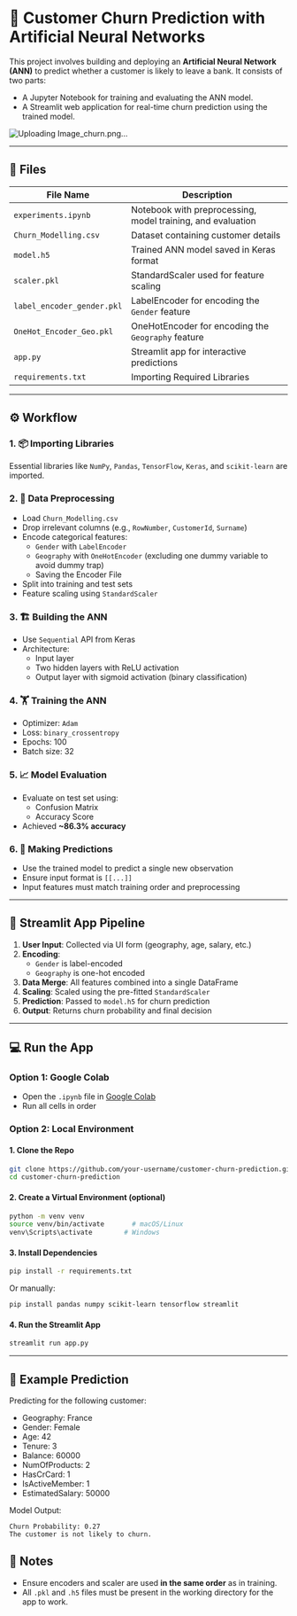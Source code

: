
# 🧠 Customer Churn Prediction with Artificial Neural Networks

This project involves building and deploying an **Artificial Neural Network (ANN)** to predict whether a customer is likely to leave a bank. It consists of two parts:

- A Jupyter Notebook for training and evaluating the ANN model.
- A Streamlit web application for real-time churn prediction using the trained model.

 ![Uploading Image_churn.png…]()





---

## 📁 Files

| File Name                                               | Description                                                |
|---------------------------------------------------------|------------------------------------------------------------|
| `experiments.ipynb`                                     | Notebook with preprocessing, model training, and evaluation|
| `Churn_Modelling.csv`                                   | Dataset containing customer details                        |
| `model.h5`                                              | Trained ANN model saved in Keras format                    |
| `scaler.pkl`                                            | StandardScaler used for feature scaling                    |
| `label_encoder_gender.pkl`                              | LabelEncoder for encoding the `Gender` feature             |
| `OneHot_Encoder_Geo.pkl`                                | OneHotEncoder for encoding the `Geography` feature         |
| `app.py`                                                | Streamlit app for interactive predictions                  |
| `requirements.txt`                                      |Importing Required Libraries                                |

---

## ⚙️ Workflow

### 1. 📦 Importing Libraries
Essential libraries like `NumPy`, `Pandas`, `TensorFlow`, `Keras`, and `scikit-learn` are imported.

### 2. 🧹 Data Preprocessing
- Load `Churn_Modelling.csv`
- Drop irrelevant columns (e.g., `RowNumber`, `CustomerId`, `Surname`)
- Encode categorical features:
  - `Gender` with `LabelEncoder`
  - `Geography` with `OneHotEncoder` (excluding one dummy variable to avoid dummy trap)
  - Saving the Encoder File
- Split into training and test sets
- Feature scaling using `StandardScaler`

### 3. 🏗️ Building the ANN
- Use `Sequential` API from Keras
- Architecture:
  - Input layer
  - Two hidden layers with ReLU activation
  - Output layer with sigmoid activation (binary classification)

### 4. 🏋️ Training the ANN
- Optimizer: `Adam`
- Loss: `binary_crossentropy`
- Epochs: 100
- Batch size: 32

### 5. 📈 Model Evaluation
- Evaluate on test set using:
  - Confusion Matrix
  - Accuracy Score
- Achieved **~86.3% accuracy**

### 6. 🔮 Making Predictions
- Use the trained model to predict a single new observation
- Ensure input format is `[[...]]`
- Input features must match training order and preprocessing

---

## 🧬 Streamlit App Pipeline

1. **User Input**: Collected via UI form (geography, age, salary, etc.)
2. **Encoding**:
   - `Gender` is label-encoded
   - `Geography` is one-hot encoded
3. **Data Merge**: All features combined into a single DataFrame
4. **Scaling**: Scaled using the pre-fitted `StandardScaler`
5. **Prediction**: Passed to `model.h5` for churn prediction
6. **Output**: Returns churn probability and final decision

---

## 💻 Run the App

### Option 1: Google Colab
- Open the `.ipynb` file in [Google Colab](https://colab.research.google.com)
- Run all cells in order

### Option 2: Local Environment

#### 1. Clone the Repo

```bash
git clone https://github.com/your-username/customer-churn-prediction.git
cd customer-churn-prediction
```

#### 2. Create a Virtual Environment (optional)

```bash
python -m venv venv
source venv/bin/activate       # macOS/Linux
venv\Scripts\activate        # Windows
```

#### 3. Install Dependencies

```bash
pip install -r requirements.txt
```

Or manually:

```bash
pip install pandas numpy scikit-learn tensorflow streamlit
```

#### 4. Run the Streamlit App

```bash
streamlit run app.py
```

---

## 🎯 Example Prediction

Predicting for the following customer:

- Geography: France
- Gender: Female
- Age: 42
- Tenure: 3
- Balance: 60000
- NumOfProducts: 2
- HasCrCard: 1
- IsActiveMember: 1
- EstimatedSalary: 50000

Model Output:
```
Churn Probability: 0.27
The customer is not likely to churn.
```



## 📝 Notes

- Ensure encoders and scaler are used **in the same order** as in training.
- All `.pkl` and `.h5` files must be present in the working directory for the app to work.

